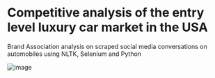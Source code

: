 # Competitive analysis of the entry level luxury car market in the USA
Brand Association analysis on scraped social media conversations on automobiles using NLTK, Selenium and Python

![image](https://user-images.githubusercontent.com/25415975/136645291-cfa93d1d-7ffa-494b-8e0d-44a7f976ae75.png)
